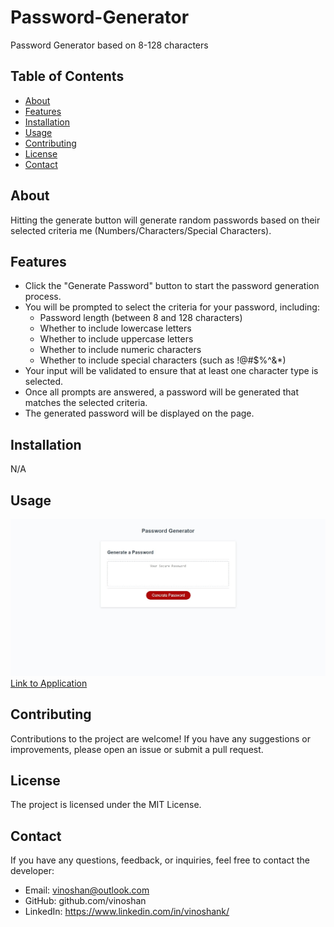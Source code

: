 # Password-Generator

Password Generator based on 8-128 characters

## Table of Contents

- [About](#about)
- [Features](#features)
- [Installation](#installation)
- [Usage](#usage)
- [Contributing](#contributing)
- [License](#license)
- [Contact](#contact)

## About

Hitting the generate button will generate random passwords based on their selected criteria me (Numbers/Characters/Special Characters).

## Features

- Click the "Generate Password" button to start the password generation process.
- You will be prompted to select the criteria for your password, including:
  - Password length (between 8 and 128 characters)
  - Whether to include lowercase letters
  - Whether to include uppercase letters
  - Whether to include numeric characters
  - Whether to include special characters (such as !@#$%^&\*)
- Your input will be validated to ensure that at least one character type is selected.
- Once all prompts are answered, a password will be generated that matches the selected criteria.
- The generated password will be displayed on the page.

## Installation

N/A

## Usage

![Screenshot of Website](./assets/imgs/screenshot.jpeg?raw=true "Screenshot")
[Link to Application](https://vinoshan.github.io/Password-Generator/)

## Contributing

Contributions to the project are welcome! If you have any suggestions or improvements, please open an issue or submit a pull request.

## License

The project is licensed under the MIT License.

## Contact

If you have any questions, feedback, or inquiries, feel free to contact the developer:

- Email: vinoshan@outlook.com 
- GitHub: github.com/vinoshan 
- LinkedIn: https://www.linkedin.com/in/vinoshank/
